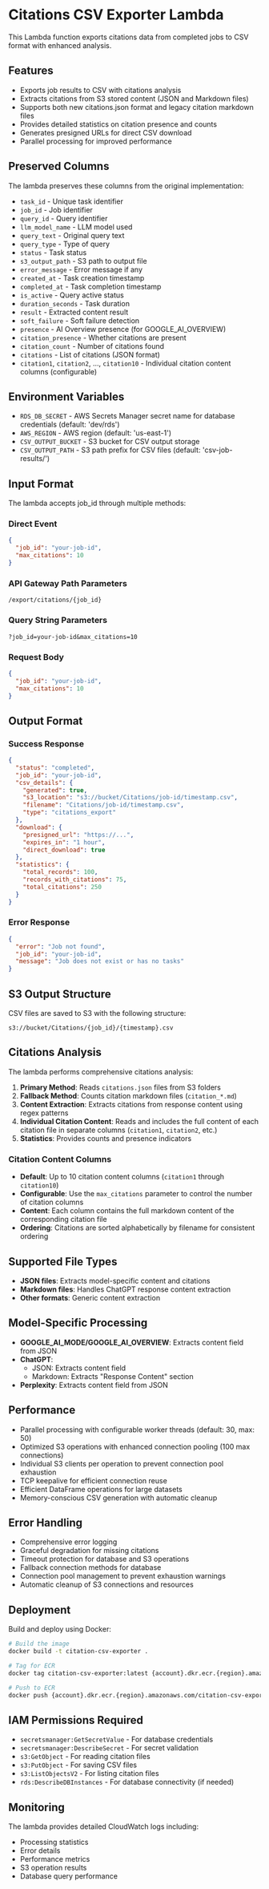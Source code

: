 # Citations CSV Exporter Lambda

This Lambda function exports citations data from completed jobs to CSV format with enhanced analysis.

## Features

- Exports job results to CSV with citations analysis
- Extracts citations from S3 stored content (JSON and Markdown files)
- Supports both new citations.json format and legacy citation markdown files
- Provides detailed statistics on citation presence and counts
- Generates presigned URLs for direct CSV download
- Parallel processing for improved performance

## Preserved Columns

The lambda preserves these columns from the original implementation:

- `task_id` - Unique task identifier
- `job_id` - Job identifier
- `query_id` - Query identifier
- `llm_model_name` - LLM model used
- `query_text` - Original query text
- `query_type` - Type of query
- `status` - Task status
- `s3_output_path` - S3 path to output file
- `error_message` - Error message if any
- `created_at` - Task creation timestamp
- `completed_at` - Task completion timestamp
- `is_active` - Query active status
- `duration_seconds` - Task duration
- `result` - Extracted content result
- `soft_failure` - Soft failure detection
- `presence` - AI Overview presence (for GOOGLE_AI_OVERVIEW)
- `citation_presence` - Whether citations are present
- `citation_count` - Number of citations found
- `citations` - List of citations (JSON format)
- `citation1`, `citation2`, ..., `citation10` - Individual citation content columns (configurable)

## Environment Variables

- `RDS_DB_SECRET` - AWS Secrets Manager secret name for database credentials (default: 'dev/rds')
- `AWS_REGION` - AWS region (default: 'us-east-1')
- `CSV_OUTPUT_BUCKET` - S3 bucket for CSV output storage
- `CSV_OUTPUT_PATH` - S3 path prefix for CSV files (default: 'csv-job-results/')

## Input Format

The lambda accepts job_id through multiple methods:

### Direct Event
```json
{
  "job_id": "your-job-id",
  "max_citations": 10
}
```

### API Gateway Path Parameters
```
/export/citations/{job_id}
```

### Query String Parameters
```
?job_id=your-job-id&max_citations=10
```

### Request Body
```json
{
  "job_id": "your-job-id",
  "max_citations": 10
}
```

## Output Format

### Success Response
```json
{
  "status": "completed",
  "job_id": "your-job-id",
  "csv_details": {
    "generated": true,
    "s3_location": "s3://bucket/Citations/job-id/timestamp.csv",
    "filename": "Citations/job-id/timestamp.csv",
    "type": "citations_export"
  },
  "download": {
    "presigned_url": "https://...",
    "expires_in": "1 hour",
    "direct_download": true
  },
  "statistics": {
    "total_records": 100,
    "records_with_citations": 75,
    "total_citations": 250
  }
}
```

### Error Response
```json
{
  "error": "Job not found",
  "job_id": "your-job-id",
  "message": "Job does not exist or has no tasks"
}
```

## S3 Output Structure

CSV files are saved to S3 with the following structure:
```
s3://bucket/Citations/{job_id}/{timestamp}.csv
```

## Citations Analysis

The lambda performs comprehensive citations analysis:

1. **Primary Method**: Reads `citations.json` files from S3 folders
2. **Fallback Method**: Counts citation markdown files (`citation_*.md`)
3. **Content Extraction**: Extracts citations from response content using regex patterns
4. **Individual Citation Content**: Reads and includes the full content of each citation file in separate columns (`citation1`, `citation2`, etc.)
5. **Statistics**: Provides counts and presence indicators

### Citation Content Columns

- **Default**: Up to 10 citation content columns (`citation1` through `citation10`)
- **Configurable**: Use the `max_citations` parameter to control the number of citation columns
- **Content**: Each column contains the full markdown content of the corresponding citation file
- **Ordering**: Citations are sorted alphabetically by filename for consistent ordering

## Supported File Types

- **JSON files**: Extracts model-specific content and citations
- **Markdown files**: Handles ChatGPT response content extraction
- **Other formats**: Generic content extraction

## Model-Specific Processing

- **GOOGLE_AI_MODE/GOOGLE_AI_OVERVIEW**: Extracts content field from JSON
- **ChatGPT**: 
  - JSON: Extracts content field
  - Markdown: Extracts "Response Content" section
- **Perplexity**: Extracts content field from JSON

## Performance

- Parallel processing with configurable worker threads (default: 30, max: 50)
- Optimized S3 operations with enhanced connection pooling (100 max connections)
- Individual S3 clients per operation to prevent connection pool exhaustion
- TCP keepalive for efficient connection reuse
- Efficient DataFrame operations for large datasets
- Memory-conscious CSV generation with automatic cleanup

## Error Handling

- Comprehensive error logging
- Graceful degradation for missing citations
- Timeout protection for database and S3 operations
- Fallback connection methods for database
- Connection pool management to prevent exhaustion warnings
- Automatic cleanup of S3 connections and resources

## Deployment

Build and deploy using Docker:

```bash
# Build the image
docker build -t citation-csv-exporter .

# Tag for ECR
docker tag citation-csv-exporter:latest {account}.dkr.ecr.{region}.amazonaws.com/citation-csv-exporter:latest

# Push to ECR
docker push {account}.dkr.ecr.{region}.amazonaws.com/citation-csv-exporter:latest
```

## IAM Permissions Required

- `secretsmanager:GetSecretValue` - For database credentials
- `secretsmanager:DescribeSecret` - For secret validation
- `s3:GetObject` - For reading citation files
- `s3:PutObject` - For saving CSV files
- `s3:ListObjectsV2` - For listing citation files
- `rds:DescribeDBInstances` - For database connectivity (if needed)

## Monitoring

The lambda provides detailed CloudWatch logs including:
- Processing statistics
- Error details
- Performance metrics
- S3 operation results
- Database query performance
